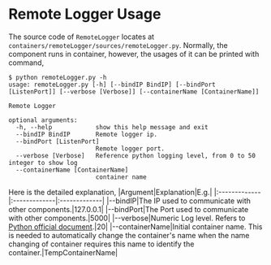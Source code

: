 # Remote Logger Usage

The source code of `RemoteLogger` locates at `containers/remoteLogger/sources/remoteLogger.py`. Normally, the component runs in container, however, the usages of it can be printed with command,
```
$ python remoteLogger.py -h
usage: remoteLogger.py [-h] [--bindIP BindIP] [--bindPort [ListenPort]] [--verbose [Verbose]] [--containerName [ContainerName]]

Remote Logger

optional arguments:
  -h, --help            show this help message and exit
  --bindIP BindIP       Remote logger ip.
  --bindPort [ListenPort]
                        Remote logger port.
  --verbose [Verbose]   Reference python logging level, from 0 to 50 integer to show log
  --containerName [ContainerName]
                        container name
```
Here is the detailed explanation,
|Argument|Explanation|E.g.|
|:-------------|:-------------|:-------------|
|--bindIP|The IP used to communicate with other components.|127.0.0.1|
|--bindPort|The Port used to communicate with other components.|5000|
|--verbose|Numeric Log level. Refers to [Python official document](https://docs.python.org/3/library/logging.html#levels).|20|
|--containerName|Initial container name. This is needed to automatically change the container's name when the name changing of container requires this name to identify the container.|TempContainerName|
